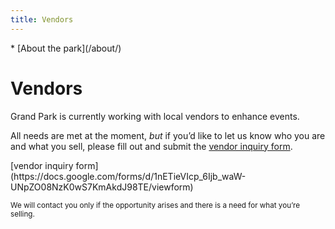 ```yaml
---
title: Vendors
---
```


<nav markdown="1">
* [About the park](/about/)
</nav>

Vendors
=======

Grand Park is currently working with local vendors to enhance events.

All needs are met at the moment, _but_ if you’d like to let us know who you are and what you sell, please fill out and submit the [vendor inquiry form](https://docs.google.com/forms/d/1nETieVIcp_6Ijb_waW-UNpZO08NzK0wS7KmAkdJ98TE/viewform).

<p class="action" markdown="1">
[vendor inquiry form](https://docs.google.com/forms/d/1nETieVIcp_6Ijb_waW-UNpZO08NzK0wS7KmAkdJ98TE/viewform)
</p>

<small>We will contact you only if the opportunity arises and there is a need for what you’re selling.</small>

